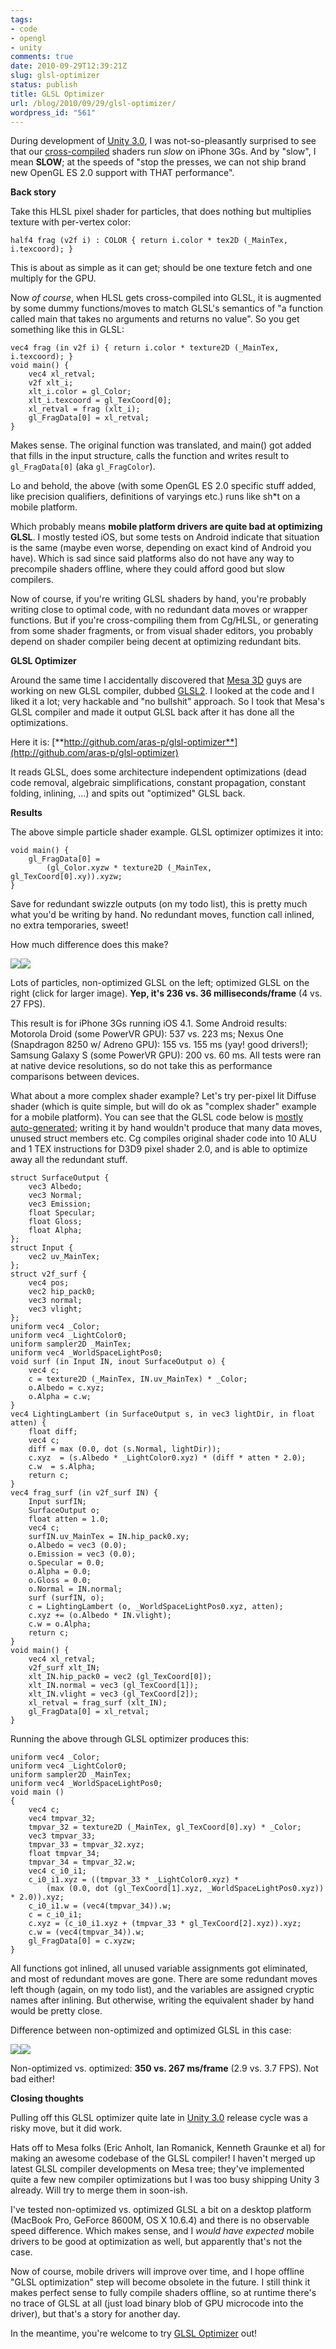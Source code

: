 ```yaml
---
tags:
- code
- opengl
- unity
comments: true
date: 2010-09-29T12:39:21Z
slug: glsl-optimizer
status: publish
title: GLSL Optimizer
url: /blog/2010/09/29/glsl-optimizer/
wordpress_id: "561"
---
```


During development of [Unity 3.0](http://unity3d.com/unity/whats-new/unity-3), I was not-so-pleasantly surprised to see that our [cross-compiled](/blog/2010/05/21/compiling-hlsl-into-glsl-in-2010/) shaders run _slow_ on iPhone 3Gs. And by "slow", I mean **SLOW**; at the speeds of "stop the presses, we can not ship brand new OpenGL ES 2.0 support with THAT performance".


**Back story**

Take this HLSL pixel shader for particles, that does nothing but multiplies texture with per-vertex color:


```
half4 frag (v2f i) : COLOR { return i.color * tex2D (_MainTex, i.texcoord); }
```


This is about as simple as it can get; should be one texture fetch and one multiply for the GPU.

Now _of course_, when HLSL gets cross-compiled into GLSL, it is augmented by some dummy functions/moves to match GLSL's semantics of "a function called main that takes no arguments and returns no value". So you get something like this in GLSL:



```
vec4 frag (in v2f i) { return i.color * texture2D (_MainTex, i.texcoord); }
void main() {
    vec4 xl_retval;
    v2f xlt_i;
    xlt_i.color = gl_Color;
    xlt_i.texcoord = gl_TexCoord[0];
    xl_retval = frag (xlt_i);
    gl_FragData[0] = xl_retval;
}
```



Makes sense. The original function was translated, and main() got added that fills in the input structure, calls the function and writes result to `gl_FragData[0]` (aka `gl_FragColor`).

Lo and behold, the above (with some OpenGL ES 2.0 specific stuff added, like precision qualifiers, definitions of varyings etc.) runs like sh*t on a mobile platform.

Which probably means **mobile platform drivers are quite bad at optimizing GLSL**. I mostly tested iOS, but some tests on Android indicate that situation is the same (maybe even worse, depending on exact kind of Android you have). Which is sad since said platforms also do not have any way to precompile shaders offline, where they could afford good but slow compilers.

Now of course, if you're writing GLSL shaders by hand, you're probably writing close to optimal code, with no redundant data moves or wrapper functions. But if you're cross-compiling them from Cg/HLSL, or generating from some shader fragments, or from visual shader editors, you probably depend on shader compiler being decent at optimizing redundant bits.


**GLSL Optimizer**

Around the same time I accidentally discovered that [Mesa 3D](http://mesa3d.org/) guys are working on new GLSL compiler, dubbed [GLSL2](http://cgit.freedesktop.org/mesa/mesa/log/?h=glsl2). I looked at the code and I liked it a lot; very hackable and "no bullshit" approach. So I took that Mesa's GLSL compiler and made it output GLSL back after it has done all the optimizations.

Here it is: [**http://github.com/aras-p/glsl-optimizer**](http://github.com/aras-p/glsl-optimizer)

It reads GLSL, does some architecture independent optimizations (dead code removal, algebraic simplifications, constant propagation, constant folding, inlining, ...) and spits out "optimized" GLSL back.


**Results**

The above simple particle shader example. GLSL optimizer optimizes it into:




```
void main() {
    gl_FragData[0] =
        (gl_Color.xyzw * texture2D (_MainTex, gl_TexCoord[0].xy)).xyzw;
}
```




Save for redundant swizzle outputs (on my todo list), this is pretty much what you'd be writing by hand. No redundant moves, function call inlined, no extra temporaries, sweet!

How much difference does this make?

[![](/blog/wp-content/uploads/2010/09/glslOptParticlesNo.jpg)](/blog/wp-content/uploads/2010/09/glslOptParticlesNo.png)[![](/blog/wp-content/uploads/2010/09/glslOptParticlesYes.jpg)](/blog/wp-content/uploads/2010/09/glslOptParticlesYes.png)

Lots of particles, non-optimized GLSL on the left; optimized GLSL on the right (click for larger image). **Yep, it's 236 vs. 36 milliseconds/frame** (4 vs. 27 FPS).

This result is for iPhone 3Gs running iOS 4.1. Some Android results: Motorola Droid (some PowerVR GPU): 537 vs. 223 ms; Nexus One (Snapdragon 8250 w/ Adreno GPU): 155 vs. 155 ms (yay! good drivers!); Samsung Galaxy S (some PowerVR GPU): 200 vs. 60 ms. All tests were ran at native device resolutions, so do not take this as performance comparisons between devices.


What about a more complex shader example? Let's try per-pixel lit Diffuse shader (which is quite simple, but will do ok as "complex shader" example for a mobile platform). You can see that the GLSL code below is [mostly auto-generated](/blog/2010/07/16/surface-shaders-one-year-later/); writing it by hand wouldn't produce that many data moves, unused struct members etc. Cg compiles original shader code into 10 ALU and 1 TEX instructions for D3D9 pixel shader 2.0, and is able to optimize away all the redundant stuff.





```
struct SurfaceOutput {
    vec3 Albedo;
    vec3 Normal;
    vec3 Emission;
    float Specular;
    float Gloss;
    float Alpha;
};
struct Input {
    vec2 uv_MainTex;
};
struct v2f_surf {
    vec4 pos;
    vec2 hip_pack0;
    vec3 normal;
    vec3 vlight;
};
uniform vec4 _Color;
uniform vec4 _LightColor0;
uniform sampler2D _MainTex;
uniform vec4 _WorldSpaceLightPos0;
void surf (in Input IN, inout SurfaceOutput o) {
    vec4 c;
    c = texture2D (_MainTex, IN.uv_MainTex) * _Color;
    o.Albedo = c.xyz;
    o.Alpha = c.w;
}
vec4 LightingLambert (in SurfaceOutput s, in vec3 lightDir, in float atten) {
    float diff;
    vec4 c;
    diff = max (0.0, dot (s.Normal, lightDir));
    c.xyz  = (s.Albedo * _LightColor0.xyz) * (diff * atten * 2.0);
    c.w  = s.Alpha;
    return c;
}
vec4 frag_surf (in v2f_surf IN) {
    Input surfIN;
    SurfaceOutput o;
    float atten = 1.0;
    vec4 c;
    surfIN.uv_MainTex = IN.hip_pack0.xy;
    o.Albedo = vec3 (0.0);
    o.Emission = vec3 (0.0);
    o.Specular = 0.0;
    o.Alpha = 0.0;
    o.Gloss = 0.0;
    o.Normal = IN.normal;
    surf (surfIN, o);
    c = LightingLambert (o, _WorldSpaceLightPos0.xyz, atten);
    c.xyz += (o.Albedo * IN.vlight);
    c.w = o.Alpha;
    return c;
}
void main() {
    vec4 xl_retval;
    v2f_surf xlt_IN;
    xlt_IN.hip_pack0 = vec2 (gl_TexCoord[0]);
    xlt_IN.normal = vec3 (gl_TexCoord[1]);
    xlt_IN.vlight = vec3 (gl_TexCoord[2]);
    xl_retval = frag_surf (xlt_IN);
    gl_FragData[0] = xl_retval;
}
```





Running the above through GLSL optimizer produces this:




```
uniform vec4 _Color;
uniform vec4 _LightColor0;
uniform sampler2D _MainTex;
uniform vec4 _WorldSpaceLightPos0;
void main ()
{
    vec4 c;
    vec4 tmpvar_32;
    tmpvar_32 = texture2D (_MainTex, gl_TexCoord[0].xy) * _Color;
    vec3 tmpvar_33;
    tmpvar_33 = tmpvar_32.xyz;
    float tmpvar_34;
    tmpvar_34 = tmpvar_32.w;
    vec4 c_i0_i1;
    c_i0_i1.xyz = ((tmpvar_33 * _LightColor0.xyz) *
    	(max (0.0, dot (gl_TexCoord[1].xyz, _WorldSpaceLightPos0.xyz)) * 2.0)).xyz;
    c_i0_i1.w = (vec4(tmpvar_34)).w;
    c = c_i0_i1;
    c.xyz = (c_i0_i1.xyz + (tmpvar_33 * gl_TexCoord[2].xyz)).xyz;
    c.w = (vec4(tmpvar_34)).w;
    gl_FragData[0] = c.xyzw;
}
```




All functions got inlined, all unused variable assignments got eliminated, and most of redundant moves are gone. There are some redundant moves left though (again, on my todo list), and the variables are assigned cryptic names after inlining. But otherwise, writing the equivalent shader by hand would be pretty close.

Difference between non-optimized and optimized GLSL in this case:

[![](/blog/wp-content/uploads/2010/09/glslOptDiffuseNo.jpg)](/blog/wp-content/uploads/2010/09/glslOptDiffuseNo.png)[![](/blog/wp-content/uploads/2010/09/glslOptDiffuseYes.jpg)](/blog/wp-content/uploads/2010/09/glslOptDiffuseYes.png)

Non-optimized vs. optimized: **350 vs. 267 ms/frame** (2.9 vs. 3.7 FPS). Not bad either!


**Closing thoughts**

Pulling off this GLSL optimizer quite late in [Unity 3.0](http://unity3d.com/unity/whats-new/unity-3) release cycle was a risky move, but it did work.

Hats off to Mesa folks (Eric Anholt, Ian Romanick, Kenneth Graunke et al) for making an awesome codebase of the GLSL compiler! I haven't merged up latest GLSL compiler developments on Mesa tree; they've implemented quite a few new compiler optimizations but I was too busy shipping Unity 3 already. Will try to merge them in soon-ish.

I've tested non-optimized vs. optimized GLSL a bit on a desktop platform (MacBook Pro, GeForce 8600M, OS X 10.6.4) and there is no observable speed difference. Which makes sense, and I _would have expected_ mobile drivers to be good at optimization as well, but apparently that's not the case.

Now of course, mobile drivers will improve over time, and I hope offline "GLSL optimization" step will become obsolete in the future. I still think it makes perfect sense to fully compile shaders offline, so at runtime there's no trace of GLSL at all (just load binary blob of GPU microcode into the driver), but that's a story for another day.

In the meantime, you're welcome to try [GLSL Optimizer](http://github.com/aras-p/glsl-optimizer) out!
